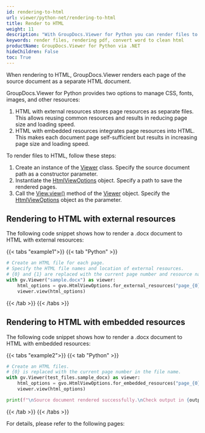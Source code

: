 ```yaml
---
id: rendering-to-html
url: viewer/python-net/rendering-to-html
title: Render to HTML
weight: 11
description: "With GroupDocs.Viewer for Python you can render files to HTML format. As a simple usecase please see how easily you can convert Microsoft Word to clean html."
keywords: render files, rendering pdf, convert word to clean html
productName: GroupDocs.Viewer for Python via .NET
hideChildren: False
toc: True
---
```

When rendering to HTML, GroupDocs.Viewer renders each page of the source document as a separate HTML document.

GroupDocs.Viewer for Python provides two options to manage CSS, fonts, images, and other resources:

1. HTML with external resources stores page resources as separate files. This allows reusing common resources and results in reducing page size and loading speed.
2. HTML with embedded resources integrates page resources into HTML. This makes each document page self-sufficient but results in increasing page size and loading speed.

To render files to HTML, follow these steps:

1. Create an instance of the [Viewer](#) class. Specify the source document path as a constructor parameter.
2. Instantiate the [HtmlViewOptions](#) object. Specify a path to save the rendered  pages.
3. Call the [View.view()](#) method of the [Viewer](#) object. Specify the [HtmlViewOptions](#) object as the parameter.

## Rendering to HTML with external resources

The following code snippet shows how to render a .docx document to HTML with external resources: 

{{< tabs "example1">}}
{{< tab "Python" >}}
```python
# Create an HTML file for each page.
# Specify the HTML file names and location of external resources.
# {0} and {1} are replaced with the current page number and resource name, respectively.
with gv.Viewer("sample.docx") as viewer:
    html_options = gvo.HtmlViewOptions.for_external_resources("page_{0}.html", "page_{0}/resource_{0}_{1}", "page_{0}/resource_{0}_{1}")
    viewer.view(html_options)
```
{{< /tab >}}
{{< /tabs >}}

## Rendering to HTML with embedded resources

The following code snippet shows how to render a .docx document to HTML with embedded resources:

{{< tabs "example2">}}
{{< tab "Python" >}}
```python
# Create an HTML files.
# {0} is replaced with the current page number in the file name.
with gv.Viewer(test_files.sample_docx) as viewer:
    html_options = gvo.HtmlViewOptions.for_embedded_resources("page_{0}.html")
    viewer.view(html_options)

print(f"\nSource document rendered successfully.\nCheck output in {output_directory}.")
```
{{< /tab >}}
{{< /tabs >}}

For details, please refer to the following pages:
